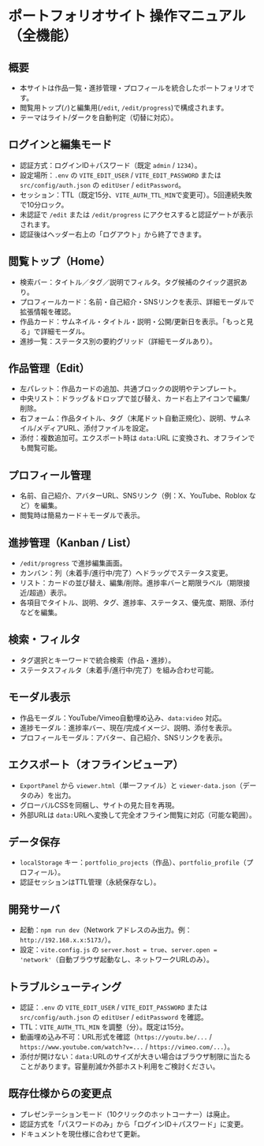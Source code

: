 # ポートフォリオサイト 操作マニュアル（全機能）

## 概要
- 本サイトは作品一覧・進捗管理・プロフィールを統合したポートフォリオです。
- 閲覧用トップ(`/`)と編集用(`/edit`, `/edit/progress`)で構成されます。
- テーマはライト/ダークを自動判定（切替に対応）。

## ログインと編集モード
- 認証方式：ログインID＋パスワード（既定 `admin` / `1234`）。
- 設定場所：`.env` の `VITE_EDIT_USER` / `VITE_EDIT_PASSWORD` または `src/config/auth.json` の `editUser` / `editPassword`。
- セッション：TTL（既定15分、`VITE_AUTH_TTL_MIN`で変更可）。5回連続失敗で10分ロック。
- 未認証で `/edit` または `/edit/progress` にアクセスすると認証ゲートが表示されます。
- 認証後はヘッダー右上の「ログアウト」から終了できます。

## 閲覧トップ（Home）
- 検索バー：タイトル／タグ／説明でフィルタ。タグ候補のクイック選択あり。
- プロフィールカード：名前・自己紹介・SNSリンクを表示、詳細モーダルで拡張情報を確認。
- 作品カード：サムネイル・タイトル・説明・公開/更新日を表示。「もっと見る」で詳細モーダル。
- 進捗一覧：ステータス別の要約グリッド（詳細モーダルあり）。

## 作品管理（Edit）
- 左パレット：作品カードの追加、共通ブロックの説明やテンプレート。
- 中央リスト：ドラッグ＆ドロップで並び替え、カード右上アイコンで編集/削除。
- 右フォーム：作品タイトル、タグ（末尾ドット自動正規化）、説明、サムネイル/メディアURL、添付ファイルを設定。
- 添付：複数追加可。エクスポート時は `data:`URL に変換され、オフラインでも閲覧可能。

## プロフィール管理
- 名前、自己紹介、アバターURL、SNSリンク（例：X、YouTube、Roblox など）を編集。
- 閲覧時は簡易カード＋モーダルで表示。

## 進捗管理（Kanban / List）
- `/edit/progress` で進捗編集画面。
- カンバン：列（未着手/進行中/完了）へドラッグでステータス変更。
- リスト：カードの並び替え、編集/削除。進捗率バーと期限ラベル（期限接近/超過）表示。
- 各項目でタイトル、説明、タグ、進捗率、ステータス、優先度、期限、添付などを編集。

## 検索・フィルタ
- タグ選択とキーワードで統合検索（作品・進捗）。
- ステータスフィルタ（未着手/進行中/完了）を組み合わせ可能。

## モーダル表示
- 作品モーダル：YouTube/Vimeo自動埋め込み、`data:video` 対応。
- 進捗モーダル：進捗率バー、現在/完成イメージ、説明、添付を表示。
- プロフィールモーダル：アバター、自己紹介、SNSリンクを表示。

## エクスポート（オフラインビューア）
- `ExportPanel` から `viewer.html`（単一ファイル）と `viewer-data.json`（データのみ）を出力。
- グローバルCSSを同梱し、サイトの見た目を再現。
- 外部URLは `data:`URLへ変換して完全オフライン閲覧に対応（可能な範囲）。

## データ保存
- `localStorage` キー：`portfolio_projects`（作品）、`portfolio_profile`（プロフィール）。
- 認証セッションはTTL管理（永続保存なし）。

## 開発サーバ
- 起動：`npm run dev`（Network アドレスのみ出力。例：`http://192.168.x.x:5173/`）。
- 設定：`vite.config.js` の `server.host = true`、`server.open = 'network'`（自動ブラウザ起動なし、ネットワークURLのみ）。

## トラブルシューティング
- 認証：`.env` の `VITE_EDIT_USER` / `VITE_EDIT_PASSWORD` または `src/config/auth.json` の `editUser` / `editPassword` を確認。
- TTL：`VITE_AUTH_TTL_MIN` を調整（分）。既定は15分。
- 動画埋め込み不可：URL形式を確認（`https://youtu.be/...` / `https://www.youtube.com/watch?v=...` / `https://vimeo.com/...`）。
- 添付が開けない：`data:`URLのサイズが大きい場合はブラウザ制限に当たることがあります。容量削減か外部ホスト利用をご検討ください。

## 既存仕様からの変更点
- プレゼンテーションモード（10クリックのホットコーナー）は廃止。
- 認証方式を「パスワードのみ」から「ログインID＋パスワード」に変更。
- ドキュメントを現仕様に合わせて更新。